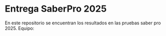 # Entrega SaberPro 2025
En este repositorio se encuentran los resultados en las pruebas saber pro 2025.
Equipo:

